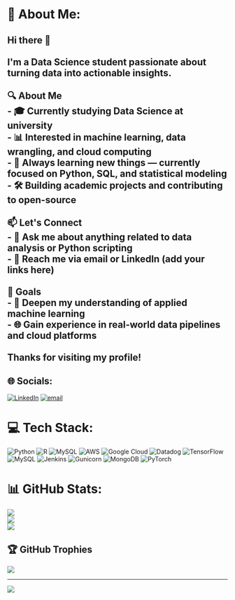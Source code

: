# 💫 About Me:
## Hi there 👋<br><br>I'm a Data Science student passionate about turning data into actionable insights.<br><br>🔍 About Me<br>- 🎓 Currently studying Data Science at university<br>- 📊 Interested in machine learning, data wrangling, and cloud computing<br>- 🧠 Always learning new things — currently focused on Python, SQL, and statistical modeling<br>- 🛠️ Building academic projects and contributing to open-source<br><br>📫 Let's Connect<br>- 💬 Ask me about anything related to data analysis or Python scripting<br>- 📧 Reach me via email or LinkedIn (add your links here)<br><br> 🎯 Goals<br>- 🔬 Deepen my understanding of applied machine learning<br>- 🌐 Gain experience in real-world data pipelines and cloud platforms<br><br>Thanks for visiting my profile!


## 🌐 Socials:
[![LinkedIn](https://img.shields.io/badge/LinkedIn-%230077B5.svg?logo=linkedin&logoColor=white)](https://www.linkedin.com/in/tuan-hung-bui-b75a92267/) [![email](https://img.shields.io/badge/Email-D14836?logo=gmail&logoColor=white)](mailto:tuanhung.contact204@gmail.com) 

# 💻 Tech Stack:
![Python](https://img.shields.io/badge/python-3670A0?style=for-the-badge&logo=python&logoColor=ffdd54) ![R](https://img.shields.io/badge/r-%23276DC3.svg?style=for-the-badge&logo=r&logoColor=white) ![MySQL](https://img.shields.io/badge/mysql-4479A1.svg?style=for-the-badge&logo=mysql&logoColor=white) ![AWS](https://img.shields.io/badge/AWS-%23FF9900.svg?style=for-the-badge&logo=amazon-aws&logoColor=white) ![Google Cloud](https://img.shields.io/badge/GoogleCloud-%234285F4.svg?style=for-the-badge&logo=google-cloud&logoColor=white) ![Datadog](https://img.shields.io/badge/datadog-%23632CA6.svg?style=for-the-badge&logo=datadog&logoColor=white) ![TensorFlow](https://img.shields.io/badge/TensorFlow-%23FF6F00.svg?style=for-the-badge&logo=TensorFlow&logoColor=white) ![MySQL](https://img.shields.io/badge/mysql-4479A1.svg?style=for-the-badge&logo=mysql&logoColor=white) ![Jenkins](https://img.shields.io/badge/jenkins-%232C5263.svg?style=for-the-badge&logo=jenkins&logoColor=white) ![Gunicorn](https://img.shields.io/badge/gunicorn-%298729.svg?style=for-the-badge&logo=gunicorn&logoColor=white) ![MongoDB](https://img.shields.io/badge/MongoDB-%234ea94b.svg?style=for-the-badge&logo=mongodb&logoColor=white) ![PyTorch](https://img.shields.io/badge/PyTorch-%23EE4C2C.svg?style=for-the-badge&logo=PyTorch&logoColor=white)
# 📊 GitHub Stats:
![](https://github-readme-stats.vercel.app/api?username=tuahung248&theme=merko&hide_border=true&include_all_commits=false&count_private=false)<br/>
![](https://nirzak-streak-stats.vercel.app/?user=tuahung248&theme=merko&hide_border=true)<br/>
![](https://github-readme-stats.vercel.app/api/top-langs/?username=tuahung248&theme=merko&hide_border=true&include_all_commits=false&count_private=false&layout=compact)

## 🏆 GitHub Trophies
![](https://github-profile-trophy.vercel.app/?username=tuahung248&theme=merko&no-frame=false&no-bg=true&margin-w=4)

---
[![](https://visitcount.itsvg.in/api?id=tuahung248&icon=0&color=0)](https://visitcount.itsvg.in)
